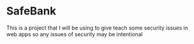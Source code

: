 # SafeBank
This is a project that I will be using to give teach some security issues in web apps so any issues of security may be intentional

